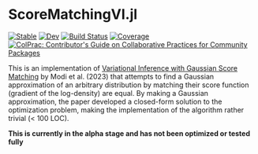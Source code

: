# ScoreMatchingVI.jl

[![Stable](https://img.shields.io/badge/docs-stable-blue.svg)](https://ptiede.github.io/ScoreMatchingVI.jl/stable/)
[![Dev](https://img.shields.io/badge/docs-dev-blue.svg)](https://ptiede.github.io/ScoreMatchingVI.jl/dev/)
[![Build Status](https://github.com/ptiede/ScoreMatchingVI.jl/actions/workflows/CI.yml/badge.svg?branch=main)](https://github.com/ptiede/ScoreMatchingVI.jl/actions/workflows/CI.yml?query=branch%3Amain)
[![Coverage](https://codecov.io/gh/ptiede/ScoreMatchingVI.jl/branch/main/graph/badge.svg)](https://codecov.io/gh/ptiede/ScoreMatchingVI.jl)
[![ColPrac: Contributor's Guide on Collaborative Practices for Community Packages](https://img.shields.io/badge/ColPrac-Contributor's%20Guide-blueviolet)](https://github.com/SciML/ColPrac)

This is an implementation of [Variational Inference with Gaussian Score Matching](https://arxiv.org/abs/2307.07849) by Modi et al. (2023) that attempts to find a Gaussian approximation of an arbitrary distribution by matching their score function (gradient of the log-density) are equal. By making a Gaussian approximation, the paper developed a closed-form solution to the optimization problem, making the implementation of the algorithm rather trivial (< 100 LOC). 

**This is currently in the alpha stage and has not been optimized or tested fully**
